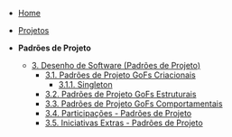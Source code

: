 <!-- docs/_sidebar.md -->

- [Home](README.md)
- [Projetos](Projeto/Projeto.md)

- **Padrões de Projeto**
  - [3. Desenho de Software (Padrões de Projeto)](PadroesDeProjeto/3.PadroesDeProjeto.md)
    - [3.1. Padrões de Projeto GoFs Criacionais](PadroesDeProjeto/Criacionais/3.1.GoFsCriacionais.md)
      - [3.1.1. Singleton](PadroesDeProjeto/Criacionais/3.1.1.Singleton.md)
    - [3.2. Padrões de Projeto GoFs Estruturais](PadroesDeProjeto/Estruturais/3.2.GoFsEstruturais.md)
    - [3.3. Padrões de Projeto GoFs Comportamentais](PadroesDeProjeto/Comportamentais/3.3.GoFsComportamentais.md)
    - [3.4. Participações - Padrões de Projeto](PadroesDeProjeto/3.4.ParticipacoesPadroes.md)
    - [3.5. Iniciativas Extras - Padrões de Projeto](PadroesDeProjeto/3.5.IniciativasExtras.md)
      
